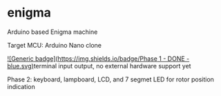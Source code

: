 # enigma
Arduino based Enigma machine

Target MCU: Arduino Nano clone

[![Generic badge](https://img.shields.io/badge/Phase 1 - DONE -blue.svg)](https://shields.io/)terminal input output, no external hardware support yet

Phase 2: keyboard, lampboard, LCD, and 7 segmet LED for rotor position indication
